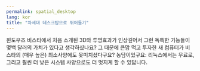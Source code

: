 ```yaml
---
permalink: spatial_desktop
lang: kor
title: "차세대 데스크탑으로 뛰어들기"
---
```


윈도우즈 비스타에서 처음 소개된 3D와 투명효과가 인상깊어서 그런 독특한 기능들이 몇백 달러의 가치가 있다고 생각하셨나요? 그 때문에 큰맘 먹고 투자한 새 컴퓨터가 비스타의 (매우 높은) 최소사양에도 못미치셨다구요? 농담이었구요: 리눅스에서는 무료로, 그리고 훨씬 더 낮은 시스템 사양으로도 더 멋지게 할 수 있답니다.

<? all_video_ids_from_file ();?>




